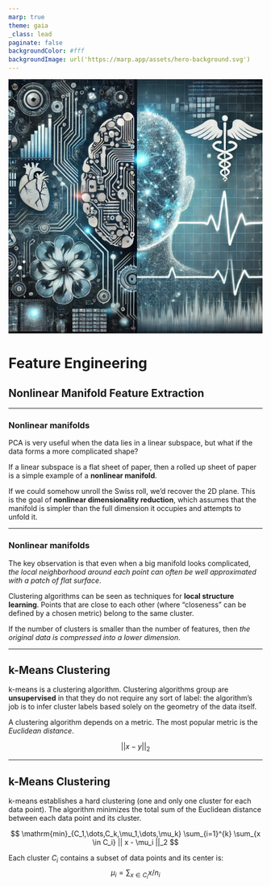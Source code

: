 ```yaml
---
marp: true
theme: gaia
_class: lead
paginate: false
backgroundColor: #fff
backgroundImage: url('https://marp.app/assets/hero-background.svg')
---
```


![bg left:40% 80%](../logo.png)

# **Feature Engineering**

## Nonlinear Manifold Feature Extraction


---

### Nonlinear manifolds

PCA is very useful when the data lies in a linear subspace, but what if the data forms a more complicated shape?

If a linear subspace is a flat sheet of paper, then a rolled up sheet of paper is a simple example of a **nonlinear manifold**.

If we could somehow unroll the Swiss roll, we’d recover the 2D plane. This is the goal of **nonlinear dimensionality reduction**, which assumes that the manifold is simpler than the full dimension it occupies and attempts to unfold it.

---
### Nonlinear manifolds

The key observation is that even when a big manifold looks complicated, *the local neighborhood around each point can often be well approximated with a patch of flat surface*.

Clustering algorithms can be seen as techniques for **local structure learning**. Points that are close to each other (where “closeness” can be defined by a chosen metric) belong to the same cluster. 

If the number of clusters is smaller than the number of features, then *the original data is compressed into a lower dimension*.

---

## k-Means Clustering

k-means is a clustering algorithm. Clustering algorithms group are **unsupervised** in that they do not require any sort of label: the algorithm’s job is to infer cluster labels based solely on the geometry of the data itself.

A clustering algorithm depends on a metric. The most popular metric is the *Euclidean distance*.

$$
|| x - y ||_2
$$

---

## k-Means Clustering

k-means establishes a hard clustering (one and only one cluster for each data point). The algorithm minimizes the total sum of the Euclidean distance between each data point and its cluster.

$$
\mathrm{min}_{C_1,\dots,C_k,\mu_1,\dots,\mu_k} \sum_{i=1}^{k} \sum_{x \in C_i} || x - \mu_i ||_2
$$

Each cluster $C_i$ contains a subset of data points and its center is:
$$ \mu_i = \sum_{x \in C_i} x/n_i  $$
